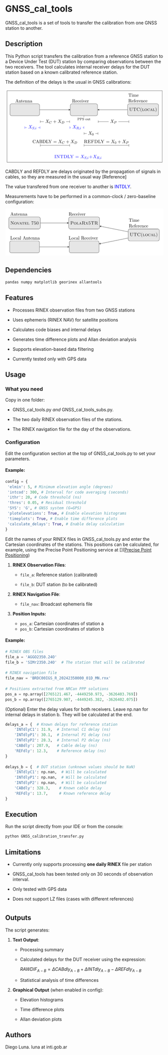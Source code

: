 # GNSS_cal_tools

GNSS_cal_tools is a set of tools to transfer the calibration from one GNSS station to another.

## Description

This Python script transfers the calibration from a reference GNSS station to a Device Under Test (DUT) station by comparing observations between the two receivers. The tool calculates internal receiver delays for the DUT station based on a known calibrated reference station.

The definition of the delays is the usual in GNSS calibrations:


![](/images/delays.png)




CABDLY and REFDLY are delays originated by the propagation of signals in cables, so they are measured in the usual way [Reference]

The value transfered from one receiver to another is <span style="color:blue">INTDLY</span>.

Measurements have to be performed in a common-clock / zero-baseline configuration:






![](/images/zerobaseline.png)




## Dependencies

```python
pandas numpy matplotlib georinex allantools
```

## Features

- Processes RINEX observation files from two GNSS stations

- Uses ephemeris (RINEX NAV) for satellite positions

- Calculates code biases and internal delays

- Generates time difference plots and Allan deviation analysis

- Supports elevation-based data filtering

- Currently tested only with GPS data



## Usage

### What you need

Copy in one folder:

- GNSS_cal_tools.py *and* GNSS_cal_tools_subs.py.

- The two daily RINEX observation files of the stations.

- The RINEX navigation file for the day of the observations. 
  
  

### Configuration

Edit the configuration section at the top of GNSS_cal_tools.py to set your parameters.

#### Example:

```python
config = {
 'elmin': 5, # Minimum elevation angle (degrees)
 'intcod': 300, # Interval for code averaging (seconds)
 'ithr': 20, # Code threshold (ns)
 'thres': 0.05, # Residual threshold
 'SYS': 'G', # GNSS system (G=GPS)
 'plotelevations': True, # Enable elevation histograms
 'timeplots': True, # Enable time difference plots
 'calculate_delays': True, # Enable delay calculation
}
```

Edit the names of your RINEX files in GNSS_cal_tools.py and enter the Cartesian coordinates of the stations. This positions can be calculated, for example, using the  Precise Point Positioning service at []([Precise Point Positioning](https://webapp.csrs-scrs.nrcan-rncan.gc.ca/geod/tools-outils/ppp.php))



1. **RINEX Observation Files**:
   
   - `file_a`: Reference station (calibrated)
   
   - `file_b`: DUT station (to be calibrated)

2. **RINEX Navigation File**:
   
   - `file_nav`: Broadcast ephemeris file

3. **Position Inputs:**
   
   - `pos_a`: Cartesian coordinates of station a
   - `pos_b`: Cartesian coordinates of station b

#### Example:

```python
# RINEX OBS files
file_a = 'AGGO2350.24O'
file_b = 'SIMr2350.24O'  # The station that will be calibrated

# RINEX navigation file
file_nav = 'BRDC00IGS_R_20242350000_01D_MN.rnx'

# Positions extracted from NRCan PPP solutions
pos_a = np.array([2765121.467, -4449250.973, -3626403.769])
pos_b = np.array([2765129.907, -4449245.382, -3626402.075])
```

(Optional) Enter the delay values for both receivers. Leave np.nan for internal delays in station b. They will be calculated at the end.

```python
delays_a = {  # Known delays for reference station
    'INTdlyC1': 31.9,  # Internal C1 delay (ns)
    'INTdlyP1': 30.1,  # Internal P1 delay (ns)
    'INTdlyP2': 28.3,  # Internal P2 delay (ns)    
    'CABdly': 207.9,   # Cable delay (ns)
    'REFdly': 12.3,    # Reference delay (ns)
}

delays_b = {  # DUT station (unknown values should be NaN)
    'INTdlyC1': np.nan,  # Will be calculated
    'INTdlyP1': np.nan,  # Will be calculated
    'INTdlyP2': np.nan,  # Will be calculated
    'CABdly': 328.3,    # Known cable delay
    'REFdly': 13.7,     # Known reference delay
}
```

## Execution

Run the script directly from your IDE or from the console: 

```bash
python GNSS_calibration_transfer.py
```

## Limitations

- Currently only supports processing **one daily RINEX** file per station

- GNSS_cal_tools has been tested only on 30 seconds of observation interval.

- Only tested with GPS data

- Does not support LZ files (cases with different references)



# 

## Outputs

The script generates:

1. **Text Output**:
   
   - Processing summary
   
   - Calculated delays for the DUT receiver using the expression:
     
     $RAWDIF_{A-B} = \Delta CABdly_{A-B} + \Delta INTdly_{A-B} - \Delta REFdly_{A-B}$
   
   - Statistical analysis of time differences

2. **Graphical Output** (when enabled in config):
   
   - Elevation histograms
   
   - Time difference plots
   
   - Allan deviation plots

## Authors

Diego Luna.   luna at inti.gob.ar
